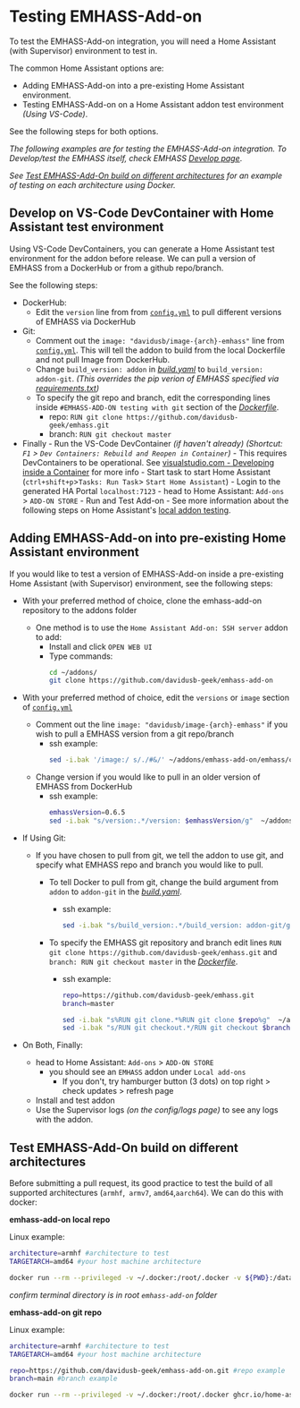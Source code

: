 # Testing EMHASS-Add-on

To test the EMHASS-Add-on integration, you will need a Home Assistant (with Supervisor) environment to test in.

The common Home Assistant options are:

- Adding EMHASS-Add-on into a pre-existing Home Assistant environment.
- Testing EMHASS-Add-on on a Home Assistant addon test environment _(Using VS-Code)_.

See the following steps for both options.

_The following examples are for testing the EMHASS-Add-on integration. To Develop/test the EMHASS itself, check EMHASS [Develop page](https://emhass.readthedocs.io/en/latest/develop.html)_.

_See [Test EMHASS-Add-On build on different architectures](#Test-EMHASS-Add-On-build-on-different-architectures) for an example of testing on each architecture using Docker._

## Develop on VS-Code DevContainer with Home Assistant test environment

Using VS-Code DevContainers, you can generate a Home Assistant test environment for the addon before release. We can pull a version of EMHASS from a DockerHub or from a github repo/branch.

See the following steps:

- DockerHub:
  - Edit the `version` line from from [`config.yml`](./emhass/config.yml) to pull different versions of EMHASS via DockerHub
- Git:
  - Comment out the `image: "davidusb/image-{arch}-emhass"` line from [`config.yml`](./emhass/config.yml). This will tell the addon to build from the local Dockerfile and not pull Image from DockerHub.
  - Change `build_version: addon` in [_build.yaml_](./emhass/build.yaml) to `build_version: addon-git`. _(This overrides the pip verion of EMHASS specified via [requirements.txt](./emhass/requirements.txt))_
  - To specify the git repo and branch, edit the corresponding lines inside `#EMHASS-ADD-ON testing with git` section of the [_Dockerfile_](./emhass/Dockerfile).
    - repo: `RUN git clone https://github.com/davidusb-geek/emhass.git`
    - branch: `RUN git checkout master`
- Finally - Run the VS-Code DevContainer _(if haven't already)_ _(Shortcut: `F1` > `Dev Containers: Rebuild and Reopen in Container`)_ - This requires DevContainers to be operational. See [visualstudio.com -
  Developing inside a Container](https://code.visualstudio.com/docs/devcontainers/containers) for more info - Start task to start Home Assistant (`ctrl+shift+p`>`Tasks: Run Task`> `Start Home Assistant`) - Login to the generated HA Portal `localhost:7123` - head to Home Assistant: `Add-ons` > `ADD-ON STORE` - Run and Test Add-on - See more information about the following steps on Home Assistant's [local addon testing](https://developers.home-assistant.io/docs/add-ons/testing).

## Adding EMHASS-Add-on into pre-existing Home Assistant environment

If you would like to test a version of EMHASS-Add-on inside a pre-existing Home Assistant (with Supervisor) environment, see the following steps:

- With your preferred method of choice, clone the emhass-add-on repository to the addons folder
  - One method is to use the `Home Assistant Add-on: SSH server` addon to add:
    - Install and click `OPEN WEB UI`
    - Type commands:
      ```bash
      cd ~/addons/
      git clone https://github.com/davidusb-geek/emhass-add-on
      ```
- With your preferred method of choice, edit the `versions` or `image` section of [`config.yml`](./emhass/config.yml)
  - Comment out the line `image: "davidusb/image-{arch}-emhass"` if you wish to pull a EMHASS version from a git repo/branch
    - ssh example:
      ```bash
      sed -i.bak '/image:/ s/./#&/' ~/addons/emhass-add-on/emhass/config.yml
      ```
  - Change version if you would like to pull in an older version of EMHASS from DockerHub
    - ssh example:
      ```bash
      emhassVersion=0.6.5
      sed -i.bak "s/version:.*/version: $emhassVersion/g"  ~/addons/emhass-add-on/emhass/config.yml
      ```
- If Using Git:

  - If you have chosen to pull from git, we tell the addon to use git, and specify what EMHASS repo and branch you would like to pull.

    - To tell Docker to pull from git, change the build argument from `addon` to `addon-git` in the [_build.yaml_](./emhass/build.yaml).
      - ssh example:
        ```bash
        sed -i.bak "s/build_version:.*/build_version: addon-git/g"  ~/addons/emhass-add-on/emhass/build.yaml
        ```
    - To specify the EMHASS git repository and branch edit lines `RUN git clone https://github.com/davidusb-geek/emhass.git` and `branch: RUN git checkout master` in the [_Dockerfile_](./emhass/Dockerfile).

      - ssh example:

        ```bash
        repo=https://github.com/davidusb-geek/emhass.git
        branch=master

        sed -i.bak "s%RUN git clone.*%RUN git clone $repo%g"  ~/addons/emhass-add-on/emhass/Dockerfile
        sed -i.bak "s/RUN git checkout.*/RUN git checkout $branch/g"  ~/addons/emhass-add-on/emhass/Dockerfile
        ```

- On Both, Finally:
  - head to Home Assistant: `Add-ons` > `ADD-ON STORE`
    - you should see an `EMHASS` addon under `Local add-ons`
      - If you don't, try hamburger button (3 dots) on top right > check updates > refresh page
  - Install and test addon
  - Use the Supervisor logs _(on the config/logs page)_ to see any logs with the addon.

## Test EMHASS-Add-On build on different architectures

Before submitting a pull request, its good practice to test the build of all supported architectures (`armhf`,` armv7`, `amd64`,`aarch64`). We can do this with docker:

**emhass-add-on local repo**

Linux example:

```bash
architecture=armhf #architecture to test
TARGETARCH=amd64 #your host machine architecture

docker run --rm --privileged -v ~/.docker:/root/.docker -v ${PWD}:/data ghcr.io/home-assistant/${TARGETARCH}-builder:latest --test --${architecture} --target /data/emhass
```

_confirm terminal directory is in root `emhass-add-on` folder_

**emhass-add-on git repo**

Linux example:

```bash
architecture=armhf #architecture to test
TARGETARCH=amd64 #your host machine architecture

repo=https://github.com/davidusb-geek/emhass-add-on.git #repo example
branch=main #branch example

docker run --rm --privileged -v ~/.docker:/root/.docker ghcr.io/home-assistant/${TARGETARCH}-builder:latest --test --${architecture} --target emhass -r ${repo} -b ${branch}
```
